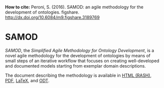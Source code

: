 **How to cite:** Peroni, S. (2016). SAMOD: an agile methodology for the development of ontologies. figshare. http://dx.doi.org/10.6084/m9.figshare.3189769

# SAMOD
*SAMOD*, the *Simplified Agile Methodology for Ontology Development*, is a novel agile methodology for the development of ontologies by means of small steps of an iterative workflow that focuses on creating well-developed and documented models starting from exemplar domain descriptions.

The document describing the methodology is available in [HTML (RASH)](http://essepuntato.github.io/samod/), [PDF](https://rawgit.com/essepuntato/samod/master/samod.pdf), [LaTeX](https://rawgit.com/essepuntato/samod/master/samod.tex), and [ODT](https://rawgit.com/essepuntato/samod/master/samod.odt).
